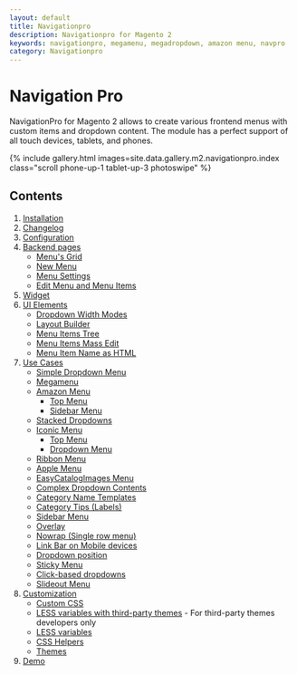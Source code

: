 ```yaml
---
layout: default
title: Navigationpro
description: Navigationpro for Magento 2
keywords: navigationpro, megamenu, megadropdown, amazon menu, navpro
category: Navigationpro
---
```


# Navigation Pro

NavigationPro for Magento 2 allows to create various frontend menus with
custom items and dropdown content. The module has a perfect support of all touch
devices, tablets, and phones.

{% include gallery.html images=site.data.gallery.m2.navigationpro.index class="scroll phone-up-1 tablet-up-3 photoswipe" %}

## Contents

 1. [Installation](/m2/extensions/navigationpro/installation/)
 2. [Changelog](/m2/extensions/navigationpro/changelog/)
 3. [Configuration](/m2/extensions/navigationpro/configuration/)
 4. [Backend pages](/m2/extensions/navigationpro/backend/)
    - [Menu's Grid](/m2/extensions/navigationpro/backend/menu-grid/)
    - [New Menu](/m2/extensions/navigationpro/backend/menu-new/)
    - [Menu Settings](/m2/extensions/navigationpro/backend/menu-settings/)
    - [Edit Menu and Menu Items](/m2/extensions/navigationpro/backend/menu-edit/)
 5. [Widget](/m2/extensions/navigationpro/widget/)
 6. [UI Elements](/m2/extensions/navigationpro/ui/)
    - [Dropdown Width Modes](/m2/extensions/navigationpro/ui/dropdown-width-modes/)
    - [Layout Builder](/m2/extensions/navigationpro/ui/dropdown-layout-builder/)
    - [Menu Items Tree](/m2/extensions/navigationpro/ui/menu-items-tree/)
    - [Menu Items Mass Edit](/m2/extensions/navigationpro/ui/menu-items-mass-edit/)
    - [Menu Item Name as HTML](/m2/extensions/navigationpro/ui/menu-item-name-as-html/)
 7. [Use Cases](/m2/extensions/navigationpro/use-cases/)
    - [Simple Dropdown Menu](/m2/extensions/navigationpro/use-cases/simple-menu/)
    - [Megamenu](/m2/extensions/navigationpro/use-cases/megamenu/)
    - [Amazon Menu](/m2/extensions/navigationpro/use-cases/amazon-menu/)
      - [Top Menu](/m2/extensions/navigationpro/use-cases/amazon-menu/#top-menu)
      - [Sidebar Menu](/m2/extensions/navigationpro/use-cases/amazon-menu/#sidebar-menu)
    - [Stacked Dropdowns](/m2/extensions/navigationpro/use-cases/stacked-dropdowns/)
    - [Iconic Menu](/m2/extensions/navigationpro/use-cases/iconic-menu/)
       - [Top Menu](/m2/extensions/navigationpro/use-cases/iconic-menu/#top-menu)
       - [Dropdown Menu](/m2/extensions/navigationpro/use-cases/iconic-menu/#dropdown-menu)
    - [Ribbon Menu](/m2/extensions/navigationpro/use-cases/ribbon-menu/)
    - [Apple Menu](/m2/extensions/navigationpro/use-cases/apple-menu/)
    - [EasyCatalogImages Menu](/m2/extensions/navigationpro/use-cases/easycatalogimages-widget/)
    - [Complex Dropdown Contents](/m2/extensions/navigationpro/use-cases/complex-content/)
    - [Category Name Templates](/m2/extensions/navigationpro/use-cases/category-name-templates/)
    - [Category Tips (Labels)](/m2/extensions/navigationpro/use-cases/category-tips/)
    - [Sidebar Menu](/m2/extensions/navigationpro/use-cases/sidebar-menu/)
    - [Overlay](/m2/extensions/navigationpro/use-cases/overlay/)
    - [Nowrap (Single row menu)](/m2/extensions/navigationpro/use-cases/nowrap/)
    - [Link Bar on Mobile devices](/m2/extensions/navigationpro/use-cases/link-bar/)
    - [Dropdown position](/m2/extensions/navigationpro/use-cases/dropdown-position/)
    - [Sticky Menu](/m2/extensions/navigationpro/use-cases/sticky/)
    - [Click-based dropdowns](/m2/extensions/navigationpro/use-cases/click/)
    - [Slideout Menu](/m2/extensions/navigationpro/use-cases/slideout-menu/)
 8. [Customization](/m2/extensions/navigationpro/customization/)
    - [Custom CSS](/m2/extensions/navigationpro/customization/custom-css/)
    - [LESS variables with third-party themes](/m2/extensions/navigationpro/customization/custom-theme-variables/) -
        For third-party themes developers only
    - [LESS variables](/m2/extensions/navigationpro/customization/less-variables/)
    - [CSS Helpers](/m2/extensions/navigationpro/customization/css-helpers)
    - [Themes](/m2/extensions/navigationpro/themes/)
 9. [Demo](/m2/extensions/navigationpro/demo/)
